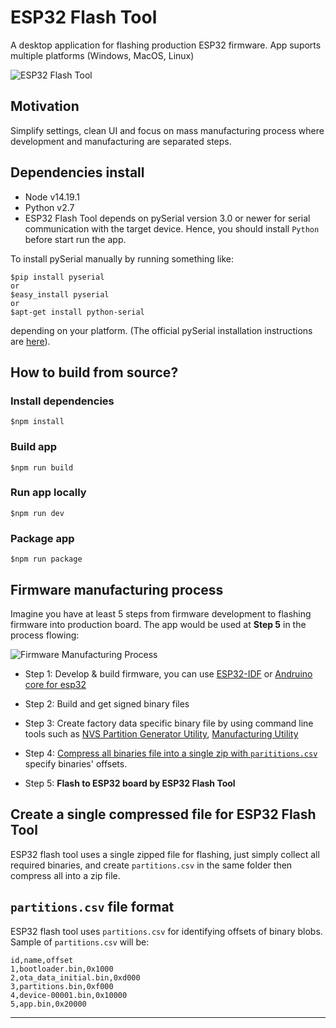 # ESP32 Flash Tool

A desktop application for flashing production ESP32 firmware. App suports multiple platforms (Windows, MacOS, Linux)

![ESP32 Flash Tool](/esp32-flash-tool.png)

## Motivation

Simplify settings, clean UI and focus on mass manufacturing process where development and manufacturing are separated steps.

## Dependencies install

- Node v14.19.1
- Python v2.7
- ESP32 Flash Tool depends on pySerial version 3.0 or newer for serial communication with the target device. Hence, you should install `Python` before start run the app.

To install pySerial manually by running something like:

```Shell
$pip install pyserial
or
$easy_install pyserial
or
$apt-get install python-serial
```

depending on your platform. (The official pySerial installation instructions are [here](https://pyserial.readthedocs.org/en/latest/pyserial.html#installation)).

## How to build from source?

### Install dependencies

```Shell
$npm install
```

### Build app

```Shell
$npm run build
```

### Run app locally

```Shell
$npm run dev
```

### Package app

```Shell
$npm run package
```

## Firmware manufacturing process

Imagine you have at least 5 steps from firmware development to flashing firmware into production board. The app would be used at **Step 5** in the process flowing:

![Firmware Manufacturing Process](/esp32-firmware-manufacturing-process.png)

- Step 1: Develop & build firmware, you can use [ESP32-IDF](https://github.com/espressif/esp-idf) or [Andruino core for esp32](https://github.com/espressif/arduino-esp32)

- Step 2: Build and get signed binary files

- Step 3: Create factory data specific binary file by using command line tools such as [NVS Partition Generator Utility](https://docs.espressif.com/projects/esp-idf/en/latest/api-reference/storage/nvs_partition_gen.html#nvs-partition-generator-utility), [Manufacturing Utility](https://docs.espressif.com/projects/esp-idf/en/latest/api-reference/storage/mass_mfg.html)

- Step 4: [Compress all binaries file into a single zip with `parititions.csv`](#create-a-single-compressed-file-for-esp32-flash-tool) specify binaries' offsets.

- Step 5: **Flash to ESP32 board by ESP32 Flash Tool**

## Create a single compressed file for ESP32 Flash Tool

ESP32 flash tool uses a single zipped file for flashing, just simply collect all required binaries, and create `partitions.csv` in the same folder then compress all into a zip file.

## `partitions.csv` file format

ESP32 flash tool uses `partitions.csv` for identifying offsets of binary blobs.
Sample of `partitions.csv` will be:

```CSV
id,name,offset
1,bootloader.bin,0x1000
2,ota_data_initial.bin,0xd000
3,partitions.bin,0xf000
4,device-00001.bin,0x10000
5,app.bin,0x20000
```

---
